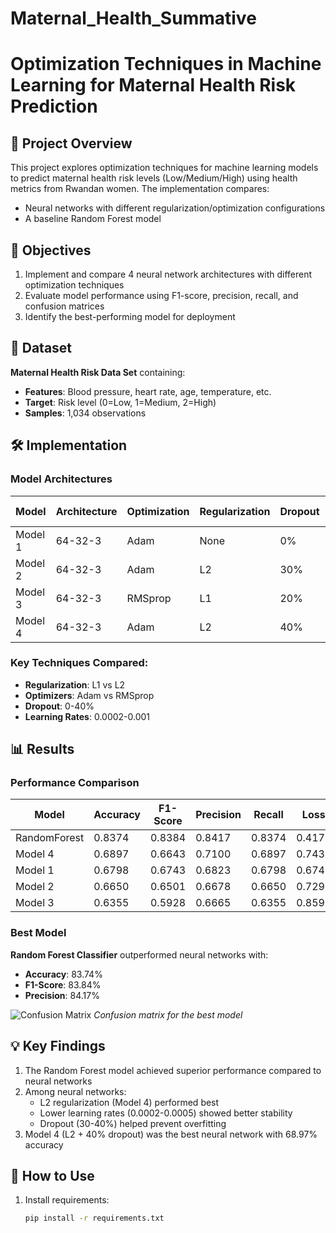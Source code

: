 # Maternal_Health_Summative

# Optimization Techniques in Machine Learning for Maternal Health Risk Prediction

## 📌 Project Overview
This project explores optimization techniques for machine learning models to predict maternal health risk levels (Low/Medium/High) using health metrics from Rwandan women. The implementation compares:
- Neural networks with different regularization/optimization configurations
- A baseline Random Forest model

## 🎯 Objectives
1. Implement and compare 4 neural network architectures with different optimization techniques
2. Evaluate model performance using F1-score, precision, recall, and confusion matrices
3. Identify the best-performing model for deployment

## 📂 Dataset
**Maternal Health Risk Data Set** containing:
- **Features**: Blood pressure, heart rate, age, temperature, etc.
- **Target**: Risk level (0=Low, 1=Medium, 2=High)
- **Samples**: 1,034 observations

## 🛠️ Implementation

### Model Architectures
| Model | Architecture | Optimization | Regularization | Dropout | Learning Rate |
|-------|--------------|--------------|----------------|---------|---------------|
| Model 1 | 64-32-3 | Adam | None | 0% | 0.001 |
| Model 2 | 64-32-3 | Adam | L2 | 30% | 0.0005 |
| Model 3 | 64-32-3 | RMSprop | L1 | 20% | 0.0002 |
| Model 4 | 64-32-3 | Adam | L2 | 40% | 0.0003 |

### Key Techniques Compared:
- **Regularization**: L1 vs L2
- **Optimizers**: Adam vs RMSprop
- **Dropout**: 0-40%
- **Learning Rates**: 0.0002-0.001

## 📊 Results

### Performance Comparison
| Model | Accuracy | F1-Score | Precision | Recall | Loss |
|-------|----------|----------|-----------|--------|------|
| RandomForest | 0.8374 | 0.8384 | 0.8417 | 0.8374 | 0.4179 |
| Model 4 | 0.6897 | 0.6643 | 0.7100 | 0.6897 | 0.7436 |
| Model 1 | 0.6798 | 0.6743 | 0.6823 | 0.6798 | 0.6748 |
| Model 2 | 0.6650 | 0.6501 | 0.6678 | 0.6650 | 0.7292 |
| Model 3 | 0.6355 | 0.5928 | 0.6665 | 0.6355 | 0.8597 |

### Best Model
**Random Forest Classifier** outperformed neural networks with:
- **Accuracy**: 83.74%
- **F1-Score**: 83.84%
- **Precision**: 84.17%

![Confusion Matrix](images/confusion_matrix.png)
*Confusion matrix for the best model*

## 💡 Key Findings
1. The Random Forest model achieved superior performance compared to neural networks
2. Among neural networks:
   - L2 regularization (Model 4) performed best
   - Lower learning rates (0.0002-0.0005) showed better stability
   - Dropout (30-40%) helped prevent overfitting
3. Model 4 (L2 + 40% dropout) was the best neural network with 68.97% accuracy

## 🚀 How to Use
1. Install requirements:
   ```bash
   pip install -r requirements.txt
